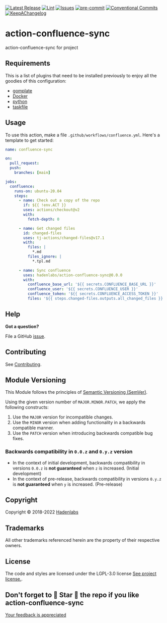  <!-- Space: Projects -->
<!-- Title: ActionConfluenceSync -->

<!--


  ** DO NOT EDIT THIS FILE
  **
  ** 1) Make all changes to `provision/generator/README.yaml`
  ** 2) Run`task readme` to rebuild this file.
  **
  ** (We maintain HUNDREDS of open source projects. This is how we maintain our sanity.)
  **


  -->

[![Latest Release](https://img.shields.io/github/release/hadenlabs/action-confluence-sync)](https://github.com/hadenlabs/action-confluence-sync/releases) [![Lint](https://img.shields.io/github/workflow/status/hadenlabs/action-confluence-sync/lint-code)](https://github.com/hadenlabs/action-confluence-sync/actions) [![Issues](https://img.shields.io/github/issues/hadenlabs/action-confluence-sync)](https://github.com/hadenlabs/action-confluence-sync/issues) [![pre-commit](https://img.shields.io/badge/pre--commit-enabled-brightgreen?logo=pre-commit&logoColor=white)](https://github.com/pre-commit/pre-commit) [![Conventional Commits](https://img.shields.io/badge/Conventional%20Commits-1.0.0-yellow)](https://conventionalcommits.org) [![KeepAChangelog](https://img.shields.io/badge/changelog-Keep%20a%20Changelog%20v1.0.0-orange)](https://keepachangelog.com)

# action-confluence-sync

action-confluence-sync for project

## Requirements

This is a list of plugins that need to be installed previously to enjoy all the goodies of this configuration:

- [gomplate](https://github.com/hairyhenderson/gomplate)
- [Docker](https://www.docker.com)
- [python](https://www.python.org)
- [taskfile](https://github.com/go-task/task)

## Usage

To use this action, make a file `.github/workflows/confluence.yml`. Here's a template to get started:

```yaml
name: confluence-sync

on:
  pull_request:
  push:
    branches: [main]

jobs:
  confluence:
    runs-on: ubuntu-20.04
    steps:
      - name: Check out a copy of the repo
        if: ${{ !env.ACT }}
        uses: actions/checkout@v2
        with:
          fetch-depth: 0

      - name: Get changed files
        id: changed-files
        uses: tj-actions/changed-files@v17.1
        with:
          files: |
            *.md
          files_ignore: |
            *.tpl.md

      - name: Sync confluence
        uses: hadenlabs/action-confluence-sync@0.0.0
        with:
          confluence_base_url: '${{ secrets.CONFLUENCE_BASE_URL }}'
          confluence_user: '${{ secrets.CONFLUENCE_USER }}'
          confluence_token: '${{ secrets.CONFLUENCE_ACCESS_TOKEN }}'
          files: '${{ steps.changed-files.outputs.all_changed_files }}'
```

## Help

**Got a question?**

File a GitHub [issue](https://github.com/hadenlabs/action-confluence-sync/issues).

## Contributing

See [Contributing](./docs/contributing.md).

## Module Versioning

This Module follows the principles of [Semantic Versioning (SemVer)](https://semver.org/).

Using the given version number of `MAJOR.MINOR.PATCH`, we apply the following constructs:

1. Use the `MAJOR` version for incompatible changes.
1. Use the `MINOR` version when adding functionality in a backwards compatible manner.
1. Use the `PATCH` version when introducing backwards compatible bug fixes.

### Backwards compatibility in `0.0.z` and `0.y.z` version

- In the context of initial development, backwards compatibility in versions `0.0.z` is **not guaranteed** when `z` is increased. (Initial development)
- In the context of pre-release, backwards compatibility in versions `0.y.z` is **not guaranteed** when `y` is increased. (Pre-release)

## Copyright

Copyright © 2018-2022 [Hadenlabs](https://hadenlabs.com)

## Trademarks

All other trademarks referenced herein are the property of their respective owners.

## License

The code and styles are licensed under the LGPL-3.0 license [See project license.](LICENSE).

## Don't forget to 🌟 Star 🌟 the repo if you like action-confluence-sync

[Your feedback is appreciated](https://github.com/hadenlabs/action-confluence-sync/issues)
